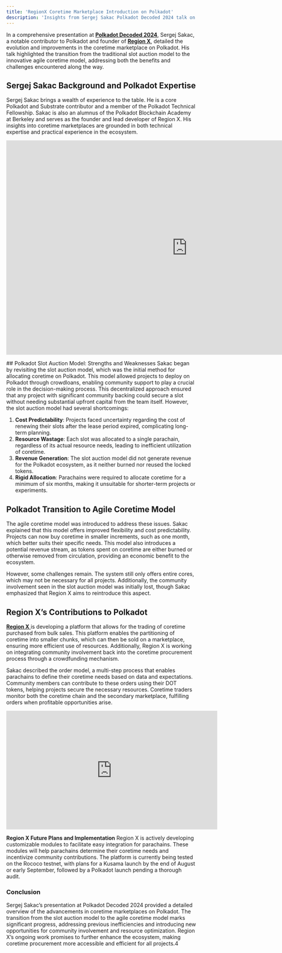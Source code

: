 ```yaml
---
title: 'RegionX Coretime Marketplace Introduction on Polkadot'
description: 'Insights from Sergej Sakac Polkadot Decoded 2024 talk on coretime marketplaces, from slot auctions to agile coretime models.'
---
```

In a comprehensive presentation at [**Polkadot Decoded 2024**](https://dablock.com/web3-events/polkadot-decoded/), Sergej Sakac, a notable contributor to Polkadot and founder of [**Region X**](https://dablock.com/dapps/regionx/), detailed the evolution and improvements in the coretime marketplace on Polkadot. His talk highlighted the transition from the traditional slot auction model to the innovative agile coretime model, addressing both the benefits and challenges encountered along the way.

## Sergej Sakac Background and Polkadot Expertise
Sergej Sakac brings a wealth of experience to the table. He is a core Polkadot and Substrate contributor and a member of the Polkadot Technical Fellowship. Sakac is also an alumnus of the Polkadot Blockchain Academy at Berkeley and serves as the founder and lead developer of Region X. His insights into coretime marketplaces are grounded in both technical expertise and practical experience in the ecosystem.

<iframe allowfullscreen="allowfullscreen" frameborder="0" height="569" src="https://docs.google.com/presentation/d/e/2PACX-1vTO4y6CQWFOVXp2YqJF081WZsD4meIO6qodF7jiF80TFOeHs-3WrjEPFo4XrDNywotUdkv0BV7SrgAP/embed?start=false&loop=false&delayms=60000" width="960"></iframe>

## Polkadot Slot Auction Model: Strengths and Weaknesses
Sakac began by revisiting the slot auction model, which was the initial method for allocating coretime on Polkadot. This model allowed projects to deploy on Polkadot through crowdloans, enabling community support to play a crucial role in the decision-making process. This decentralized approach ensured that any project with significant community backing could secure a slot without needing substantial upfront capital from the team itself. However, the slot auction model had several shortcomings:
1. **Cost Predictability**: Projects faced uncertainty regarding the cost of renewing their slots after the lease period expired, complicating long-term planning.
2. **Resource Wastage**: Each slot was allocated to a single parachain, regardless of its actual resource needs, leading to inefficient utilization of coretime.
3. **Revenue Generation**: The slot auction model did not generate revenue for the Polkadot ecosystem, as it neither burned nor reused the locked tokens.
4. **Rigid Allocation**: Parachains were required to allocate coretime for a minimum of six months, making it unsuitable for shorter-term projects or experiments.

## Polkadot Transition to Agile Coretime Model
The agile coretime model was introduced to address these issues. Sakac explained that this model offers improved flexibility and cost predictability. Projects can now buy coretime in smaller increments, such as one month, which better suits their specific needs. This model also introduces a potential revenue stream, as tokens spent on coretime are either burned or otherwise removed from circulation, providing an economic benefit to the ecosystem.

However, some challenges remain. The system still only offers entire cores, which may not be necessary for all projects. Additionally, the community involvement seen in the slot auction model was initially lost, though Sakac emphasized that Region X aims to reintroduce this aspect.

## Region X’s Contributions to Polkadot
[**Region X** ](https://dablock.com/dapps/regionx/)is developing a platform that allows for the trading of coretime purchased from bulk sales. This platform enables the partitioning of coretime into smaller chunks, which can then be sold on a marketplace, ensuring more efficient use of resources. Additionally, Region X is working on integrating community involvement back into the coretime procurement process through a crowdfunding mechanism.

Sakac described the order model, a multi-step process that enables parachains to define their coretime needs based on data and expectations. Community members can contribute to these orders using their DOT tokens, helping projects secure the necessary resources. Coretime traders monitor both the coretime chain and the secondary marketplace, fulfilling orders when profitable opportunities arise.

<iframe allowfullscreen="allowfullscreen" frameborder="0" height="315" src="https://www.youtube.com/embed/cUDWJagqhrk?si=upqKJysCSVGHcNYA" title="YouTube video player" width="560"></iframe>

**Region X Future Plans and Implementation**
Region X is actively developing customizable modules to facilitate easy integration for parachains. These modules will help parachains determine their coretime needs and incentivize community contributions. The platform is currently being tested on the Rococo testnet, with plans for a Kusama launch by the end of August or early September, followed by a Polkadot launch pending a thorough audit.

### **Conclusion**
Sergej Sakac’s presentation at Polkadot Decoded 2024 provided a detailed overview of the advancements in coretime marketplaces on Polkadot. The transition from the slot auction model to the agile coretime model marks significant progress, addressing previous inefficiencies and introducing new opportunities for community involvement and resource optimization. Region X’s ongoing work promises to further enhance the ecosystem, making coretime procurement more accessible and efficient for all projects.4